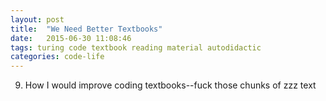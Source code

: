 ```yaml
---
layout: post
title:  "We Need Better Textbooks"
date:   2015-06-30 11:08:46
tags: turing code textbook reading material autodidactic
categories: code-life
---
```


9. How I would improve coding textbooks--fuck those chunks of zzz text
